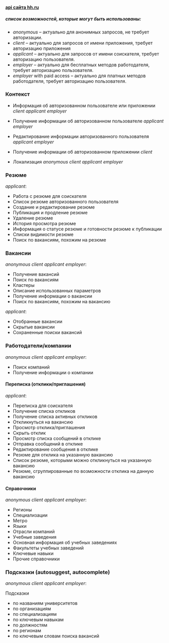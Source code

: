 #### **[api сайта hh.ru ](https://github.com/hhru/api/blob/master/README.md#headhunter-api)**
##### список возможностей, которые могут быть использованы:

- _anonymous_ – актуально для анонимных запросов, не требует авторизации.
- _client_ – актуально для запросов от имени приложения, требует авторизацию приложения
- _applicant_ – актуально для запросов от имени соискателя, требует авторизацию пользователя.
- _employer_ – актуально для бесплатных методов работодателя, требует авторизацию пользователя.
- _employer_ with paid access – актуально для платных методов работодателя, требует авторизацию пользователя.


### Контекст

- Информация об авторизованном пользователе или приложении _client applicant employer_
- Получение информации об авторизованном пользователе _applicant employer_
- Редактирование информации авторизованного пользователя _applicant employer_
- Получение информации об авторизованном приложении _client_

- Локализация _anonymous client applicant employer_

### Резюме
_applicant_:

- Работа с резюме для соискателя
- Список резюме авторизованного пользователя
- Создание и редактирование резюме
- Публикация и продление резюме
- Удаление резюме
- История просмотра резюме
- Информация о статусе резюме и готовности резюме к публикации
- Списки видимости резюме
- Поиск по вакансиям, похожим на резюме


### Вакансии
_anonymous client applicant employer_:
- Получение вакансий
- Поиск по вакансиям
- Кластеры
- Описание использованных параметров
- Получение информации о вакансии
- Поиск по вакансиям, похожим на вакансию

_applicant_:
- Отобранные вакансии
- Скрытые вакансии
- Сохраненные поиски вакансий


### Работодатели/компании
_anonymous client applicant employer_:

- Поиск компаний
- Получение информации о компании


#### Переписка (отклики/приглашения)
_applicant_:

- Переписка для соискателя
- Получение списка откликов
- Получение списка активных откликов
- Откликнуться на вакансию
- Просмотр отклика/приглашения
- Скрыть отклик
- Просмотр списка сообщений в отклике
- Отправка сообщений в отклике
- Редактирование сообщения в отклике
- Резюме для отклика на указанную вакансию
- Список резюме, которыми можно откликнуться на указанную вакансию
- Резюме, сгруппированные по возможности отклика на данную вакансию

#### Справочники
_anonymous client applicant employer_:

- Регионы 
- Специализации 
- Метро 
- Языки 
- Отрасли компаний 
- Учебные заведения 
- Основная информация об учебных заведениях 
- Факультеты учебных заведений 
- Ключевые навыки 
- Прочие справочники 

### Подсказки (autosuggest, autocomplete)
_anonymous client applicant employer_:

Подсказки
- по названиям университетов
- по организациям
- по специализациям
- по ключевым навыкам
- по должностям
- по регионам
- по ключевым словам поиска вакансий 
